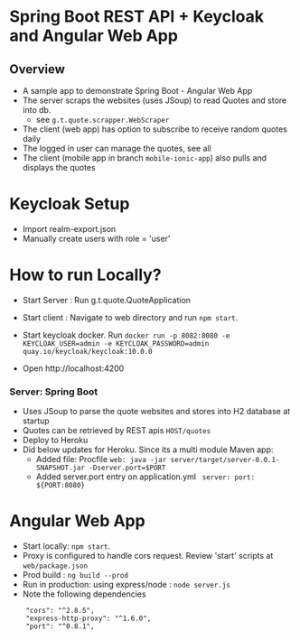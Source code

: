 # Spring Boot REST API + Keycloak and Angular Web App


## Overview
- A sample app to demonstrate Spring Boot - Angular Web App
- The server scraps the websites (uses JSoup) to read Quotes and store into db.
    - see `g.t.quote.scrapper.WebScraper`
- The client (web app) has option to subscribe to receive random quotes daily
- The logged in user can manage the quotes, see all    
- The client (mobile app in branch `mobile-ionic-app`) also pulls and displays the quotes 

# Keycloak Setup
- Import realm-export.json
- Manually create users with role = 'user'

# How to run Locally?
- Start Server : Run g.t.quote.QuoteApplication
- Start client : Navigate to web directory and run  `npm start`.
- Start keycloak docker. Run ``docker run -p 8082:8080 -e KEYCLOAK_USER=admin -e KEYCLOAK_PASSWORD=admin quay.io/keycloak/keycloak:10.0.0``

- Open http://localhost:4200

### Server: Spring Boot
- Uses JSoup to parse the quote websites and stores into H2 database at startup
- Quotes can be retrieved by REST apis `HOST/quotes` 
- Deploy to Heroku 
- Did below updates for Heroku. Since its a multi module Maven app: 
    - Added file: Procfile `web: java -jar server/target/server-0.0.1-SNAPSHOT.jar -Dserver.port=$PORT`
    - Added server.port entry on application.yml   ` server: port: ${PORT:8080}`


# Angular Web App
- Start locally:  `npm start`.
- Proxy is configured to handle cors request. Review 'start' scripts at  `web/package.json` 
- Prod build : `ng build --prod`
- Run in production: using express/node : `node server.js`
- Note the following dependencies

```
    "cors": "^2.8.5",
    "express-http-proxy": "^1.6.0",
    "port": "^0.8.1",
```